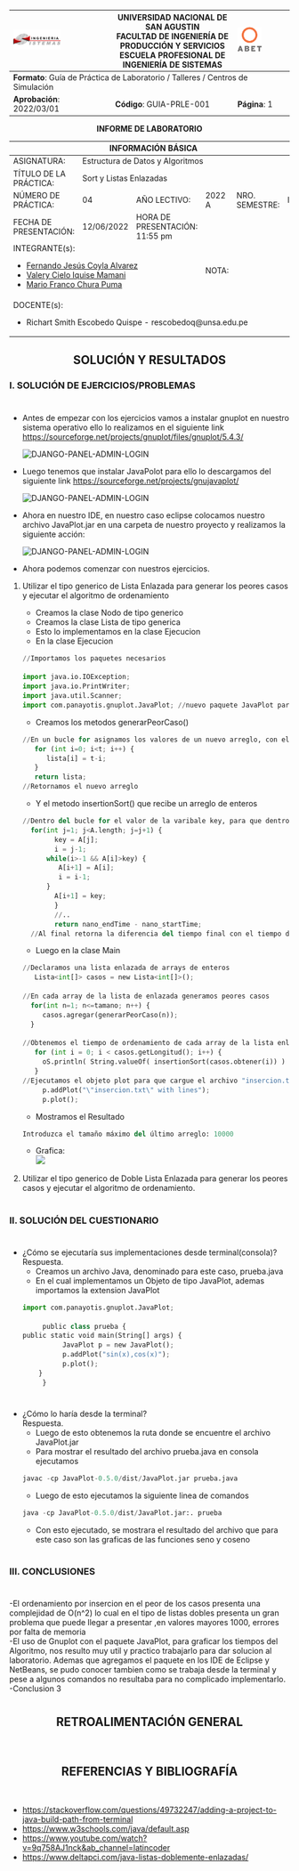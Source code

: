 <div align="center">
<table>
    <theader>
        <tr>
            <td><img src="https://github.com/rescobedoq/pw2/blob/main/epis.png?raw=true" alt="EPIS" style="width:50%; height:auto"/></td>
            <th>
                <span style="font-weight:bold;">UNIVERSIDAD NACIONAL DE SAN AGUSTIN</span><br />
                <span style="font-weight:bold;">FACULTAD DE INGENIERÍA DE PRODUCCIÓN Y SERVICIOS</span><br />
                <span style="font-weight:bold;">ESCUELA PROFESIONAL DE INGENIERÍA DE SISTEMAS</span>
            </th>
            <td><img src="https://github.com/rescobedoq/pw2/blob/main/abet.png?raw=true" alt="ABET" style="width:50%; height:auto"/></td>
        </tr>
    </theader>
    <tbody>
        <tr><td colspan="3"><span style="font-weight:bold;">Formato</span>: Guía de Práctica de Laboratorio / Talleres / Centros de Simulación</td></tr>
        <tr><td><span style="font-weight:bold;">Aprobación</span>:  2022/03/01</td><td><span style="font-weight:bold;">Código</span>: GUIA-PRLE-001</td><td><span style="font-weight:bold;">Página</span>: 1</td></tr>
    </tbody>
</table>
</div>

<div align="center">
<span style="font-weight:bold;">INFORME DE LABORATORIO</span><br />

<table>
<theader>
<tr><th colspan="6">INFORMACIÓN BÁSICA</th></tr>
</theader>
<tbody>
<tr><td>ASIGNATURA:</td><td colspan="5">Estructura de Datos y Algoritmos</td></tr>
<tr><td>TÍTULO DE LA PRÁCTICA:</td><td colspan="5">Sort y Listas Enlazadas</td></tr>
<tr>
<td>NÚMERO DE PRÁCTICA:</td><td>04</td><td>AÑO LECTIVO:</td><td>2022 A</td><td>NRO. SEMESTRE:</td><td>III</td>
</tr>
<tr>
<td>FECHA DE PRESENTACIÓN:</td><td>12/06/2022</td><td>HORA DE PRESENTACIÓN: 11:55 pm</td><td colspan="3"></td>
</tr>
<tr><td colspan="3">INTEGRANTE(s):
<ul>
      <li><a href="https://github.com/fernandocoylaA">Fernando Jesús Coyla Alvarez</a></li>
			<li><a href="https://github.com/Icielo23">Valery Cielo Iquise Mamani</a></li>
			<li><a href="https://github.com/Mario-Chura">Mario Franco Chura Puma</a></li>
</ul>
</td>
<td>NOTA:</td><td colspan="2"></td>
</<tr>
<tr><td colspan="6">DOCENTE(s):
<ul>
<li>Richart Smith Escobedo Quispe - rescobedoq@unsa.edu.pe</li>
</ul>
</td>
</<tr>
</tbody>
</table>
</div>
  

  
<div align="center"><h2> SOLUCIÓN Y RESULTADOS </h2></div>

### I.	SOLUCIÓN DE EJERCICIOS/PROBLEMAS
#
- Antes de empezar con los ejercicios vamos a instalar gnuplot en nuestro sistema operativo ello lo realizamos en el siguiente link https://sourceforge.net/projects/gnuplot/files/gnuplot/5.4.3/
	
	![DJANGO-PANEL-ADMIN-LOGIN](imagenes/gnuplot.jpg)
	
- Luego tenemos que instalar JavaPolot para ello lo descargamos del siguiente link https://sourceforge.net/projects/gnujavaplot/ 
	
	![DJANGO-PANEL-ADMIN-LOGIN](imagenes/JavaPlot.jpg)
	
- Ahora en nuestro IDE, en nuestro caso eclipse colocamos nuestro archivo JavaPlot.jar en una carpeta de nuestro proyecto y realizamos la siguiente acción:
	
	![DJANGO-PANEL-ADMIN-LOGIN](imagenes/BuildPath.jpg)
	
- Ahora podemos comenzar con nuestros ejercicios.
 1.  Utilizar el tipo generico de Lista Enlazada para generar los peores casos y ejecutar el algoritmo de ordenamiento
      - Creamos la clase Nodo de tipo generico
      - Creamos la clase Lista de tipo generica
      - Esto lo implementamos en la clase Ejecucion
      - En la clase Ejecucion
       ```py
       //Importamos los paquetes necesarios
       
       import java.io.IOException;
	 import java.io.PrintWriter;
	 import java.util.Scanner;
	 import com.panayotis.gnuplot.JavaPlot; //nuevo paquete JavaPlot para ejecutar en Grafica 
        ```
      - Creamos los metodos generarPeorCaso() 
      ```py
      //En un bucle for asignamos los valores de un nuevo arreglo, con el tamaño ingresado como parametro en la funcion
         for (int i=0; i<t; i++) {
			lista[i] = t-i;		
         }
         return lista;	
      //Retornamos el nuevo arreglo
      ```
      - Y el metodo insertionSort() que recibe un arreglo de enteros
      ```py
      //Dentro del bucle for el valor de la varibale key, para que dentro del bucle while se haga el intercambio
      	for(int j=1; j<A.length; j=j+1) {
			  key = A[j];
			  i = j-1;
			while(i>-1 && A[i]>key) {
			   A[i+1] = A[i];
			   i = i-1;
			}
			  A[i+1] = key;
	          }
	          //..
	          return nano_endTime - nano_startTime;
        //Al final retorna la diferencia del tiempo final con el tiempo de inicio
      ```
      - Luego en la clase Main
       ```py
       //Declaramos una lista enlazada de arrays de enteros
		  Lista<int[]> casos = new Lista<int[]>();
		  
       //En cada array de la lista de enlazada generamos peores casos
		 for(int n=1; n<=tamano; n++) {
			casos.agregar(generarPeorCaso(n));
		 }
		 
       //Obtenemos el tiempo de ordenamiento de cada array de la lista enlazada y lo escribimos en el archivo  "insercion.txt"
		  for (int i = 0; i < casos.getLongitud(); i++) {
			oS.println( String.valueOf( insertionSort(casos.obtener(i)) ) );
		  }
       //Ejecutamos el objeto plot para que cargue el archivo "insercion.txt"
            p.addPlot("\"insercion.txt\" with lines");
	        p.plot();
        ```
        - Mostramos el Resultado
        
		```py
   		Introduzca el tamaño máximo del último arreglo: 10000
		```	
	 - Grafica:
	 <br><img src="https://i.ibb.co/02jDSk6/Lista-Enlazada-10000-Ejemplo.jpg"><br>
 2.  Utilizar el tipo generico de Doble Lista Enlazada para generar los peores casos y ejecutar el algoritmo de ordenamiento.
   
#

### II.	SOLUCIÓN DEL CUESTIONARIO
#
- ¿Cómo se ejecutaría sus implementaciones desde terminal(consola)? <br>
Respuesta.<br>
	- Creamos un archivo Java, denominado para este caso, prueba.java
	- En el cual implementamos un Objeto de tipo JavaPlot, ademas importamos la extension JavaPlot
	```py
	import com.panayotis.gnuplot.JavaPlot;

	     public class prueba {
   	public static void main(String[] args) {
        	  JavaPlot p = new JavaPlot();
        	  p.addPlot("sin(x),cos(x)");
        	  p.plot();
    	}
	     }
	```
#
- ¿Cómo lo haría desde la terminal? <br>
Respuesta.<br>
	- Luego de esto obtenemos la ruta donde se encuentre el archivo JavaPlot.jar 
	- Para mostrar el resultado del archivo prueba.java en consola ejecutamos
	```py
	javac -cp JavaPlot-0.5.0/dist/JavaPlot.jar prueba.java
	```
	- Luego de esto ejecutamos la siguiente linea de comandos
	```py
	java -cp JavaPlot-0.5.0/dist/JavaPlot.jar:. prueba
	```
	- Con esto ejecutado, se mostrara el resultado del archivo que para este caso son las graficas de las funciones seno y coseno
#

### III.	CONCLUSIONES
#
-El ordenamiento por insercion en el peor de los casos presenta una complejidad de O(n^2) lo cual en el tipo de listas dobles presenta un gran problema que puede llegar a presentar ,en valores mayores 1000, errores por falta de memoria <br>
-El uso de Gnuplot con el paquete JavaPlot, para graficar los tiempos del Algoritmo, nos resulto muy util y practico trabajarlo para dar solucion al laboratorio. Ademas que agregamos el paquete en los IDE de Eclipse y NetBeans, se pudo conocer tambien como se trabaja desde la terminal y pese a algunos comandos no resultaba para no complicado implementarlo.<br>
-Conclusion 3 <br>

#
<div align="center"><h2>  RETROALIMENTACIÓN GENERAL </h2></div> <br>

<div align="center"><h2> REFERENCIAS Y BIBLIOGRAFÍA </h2></div> <br>

-   https://stackoverflow.com/questions/49732247/adding-a-project-to-java-build-path-from-terminal
-   https://www.w3schools.com/java/default.asp
-   https://www.youtube.com/watch?v=9q758AJ1nck&ab_channel=latincoder
-   https://www.deltapci.com/java-listas-doblemente-enlazadas/
